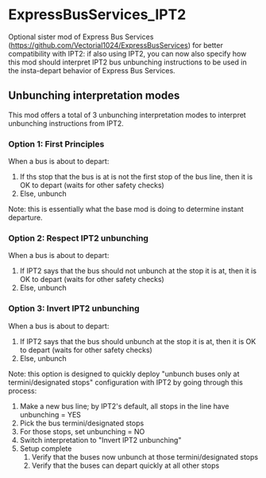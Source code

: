 # ExpressBusServices_IPT2
Optional sister mod of Express Bus Services (https://github.com/Vectorial1024/ExpressBusServices) for better compatibility with IPT2: if also using IPT2, you can now also specify how this mod should interpret IPT2 bus unbunching instructions to be used in the insta-depart behavior of Express Bus Services.

## Unbunching interpretation modes
This mod offers a total of 3 unbunching interpretation modes to interpret unbunching instructions from IPT2.

### Option 1: First Principles
When a bus is about to depart:
1. If ths stop that the bus is at is not the first stop of the bus line, then it is OK to depart (waits for other safety checks)
2. Else, unbunch

Note: this is essentially what the base mod is doing to determine instant departure.

### Option 2: Respect IPT2 unbunching
When a bus is about to depart:
1. If IPT2 says that the bus should not unbunch at the stop it is at, then it is OK to depart (waits for other safety checks)
2. Else, unbunch

### Option 3: Invert IPT2 unbunching
When a bus is about to depart:
1. If IPT2 says that the bus should unbunch at the stop it is at, then it is OK to depart (waits for other safety checks)
2. Else, unbunch

Note: this option is designed to quickly deploy "unbunch buses only at termini/designated stops" configuration with IPT2 by going through this process:
1. Make a new bus line; by IPT2's default, all stops in the line have unbunching = YES
2. Pick the bus termini/designated stops
3. For those stops, set unbunching = NO
4. Switch interpretation to "Invert IPT2 unbunching"
5. Setup complete
   1. Verify that the buses now unbunch at those termini/designated stops
   2. Verify that the buses can depart quickly at all other stops
